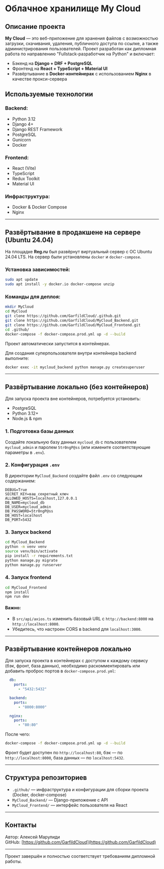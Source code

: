 # Облачное хранилище My Cloud

## Описание проекта

**My Cloud** — это веб-приложение для хранения файлов с возможностью загрузки, скачивания, удаления, публичного доступа по ссылке, а также администрирования пользователей. Проект разработан как дипломная работа по направлению "Fullstack-разработчик на Python" и включает:

- Бэкенд на **Django + DRF + PostgreSQL**
- Фронтенд на **React + TypeScript + Material UI**
- Развёртывание в **Docker-контейнерах** с использованием **Nginx** в качестве прокси-сервера

## Используемые технологии

### Backend:
- Python 3.12
- Django 4+
- Django REST Framework
- PostgreSQL
- Gunicorn
- Docker

### Frontend:
- React (Vite)
- TypeScript
- Redux Toolkit
- Material UI

### Инфраструктура:
- Docker & Docker Compose
- Nginx

---

## Развёртывание в продакшене на сервере (Ubuntu 24.04)

На площадке **Reg.ru** был развёрнут виртуальный сервер с ОС Ubuntu 24.04 LTS. На сервер были установлены `docker` и `docker-compose`.

### Установка зависимостей:
```bash
sudo apt update
sudo apt install -y docker.io docker-compose unzip
```

### Команды для деплоя:
```bash
mkdir MyCloud
cd MyCloud
git clone https://github.com/GarfildCloud/.github.git
git clone https://github.com/GarfildCloud/MyCloud_Backend.git
git clone https://github.com/GarfildCloud/MyCloud_Frontend.git
cd .github/
docker-compose -f docker-compose.prod.yml up -d --build
```

Проект автоматически запустится в контейнерах.

Для создания суперпользователя внутри контейнера backend выполните:
```bash
docker exec -it mycloud_backend python manage.py createsuperuser
```

---

## Развёртывание локально (без контейнеров)

Для запуска проекта вне контейнеров, потребуется установить:
- PostgreSQL
- Python 3.12+
- Node.js & npm

### 1. Подготовка базы данных
Создайте локальную базу данных `mycloud_db` с пользователем `mycloud_admin` и паролем `5tr0ngP@ss` (или измените соответствующие параметры в `.env`).

### 2. Конфигурация `.env`
В директории `MyCloud_Backend` создайте файл `.env` со следующим содержанием:
```env
DEBUG=True
SECRET_KEY=ваш_секретный_ключ
ALLOWED_HOSTS=localhost,127.0.0.1
DB_NAME=mycloud_db
DB_USER=mycloud_admin
DB_PASSWORD=5tr0ngP@ss
DB_HOST=localhost
DB_PORT=5432
```

### 3. Запуск backend
```bash
cd MyCloud_Backend
python -m venv venv
source venv/bin/activate
pip install -r requirements.txt
python manage.py migrate
python manage.py runserver
```

### 4. Запуск frontend
```bash
cd MyCloud_Frontend
npm install
npm run dev
```

#### Важно:
- В `src/api/axios.ts` изменить базовый URL с `http://backend:8000` на `http://localhost:8000`.
- Убедитесь, что настроен CORS в backend для `localhost:3000`.

---

## Развёртывание контейнеров локально

Для запуска проекта в контейнерах с доступом к каждому сервису (бэк, фронт, база данных), необходимо раскомментировать или добавить проброс портов в `docker-compose.prod.yml`:

```yaml
  db:
    ports:
      - "5432:5432"

  backend:
    ports:
      - "8000:8000"

  nginx:
    ports:
      - "80:80"
```

После чего:
```bash
docker-compose -f docker-compose.prod.yml up -d --build
```

Фронт будет доступен по `http://localhost:80`, бэк — по `http://localhost:8000`, база данных — по `localhost:5432`.

---

## Структура репозиториев

- `.github/` — инфраструктура и конфигурации для сборки проекта (Docker, docker-compose)
- `MyCloud_Backend/` — Django-приложение с API
- `MyCloud_Frontend/` — интерфейс пользователя на React

---

## Контакты
Автор: Алексей Марулиди  
GitHub: [https://github.com/GarfildCloud](https://github.com/GarfildCloud)

---

Проект завершён и полностью соответствует требованиям дипломной работы.

